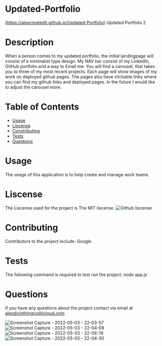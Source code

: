   # Updated-Portfolio

  (https://alexcreatedit.github.io/Updated-Portfolio) Updated Portfolio 2

 # Description 
  When a person comes to my updated portfolio, the initial landingpage will consist of a minimalist type design. 
  My NAV bar consist of my LinkedIn, GitHub portfolio and a way to Email me.
  You will find a carousel, that takes you to three of my most recent projects. 
  Each page will show images of my work on deployed github pages. 
  The pages also have clickable links where you can find my github links and deployed pages.
  In the future I would like to adjust the carousel more. 
  # Table of Contents
  * [Usage](#usage)
  * [Liscense](#liscense)
  * [Constributing](#contributing)
  * [Tests](#tests)
  * [Questions](#questions)
  # Usage
  The usage of this application is to help create and manage work teams.
  # Liscense
  The Liscense used for the project is The MIT liscense.
  ![Github liscense](http://img.shields.io/badge/liscense-MIT-blue-svg)
  # Contributing
  Contributors to the project include: Google
  # Tests
  The following command is required to test run the project: node app.js
  # Questions
  If you have any questions about the project contact via email at alexdiclothingco@icloud.com


![Screenshot Capture - 2022-05-03 - 22-03-57](https://user-images.githubusercontent.com/71272015/166621923-237ea587-f2c5-4e66-b603-b66b8de88485.png)
![Screenshot Capture - 2022-05-03 - 22-04-08](https://user-images.githubusercontent.com/71272015/166621922-c48b51ff-b94f-4442-b83e-a746cd4c2c6e.png)
![Screenshot Capture - 2022-05-03 - 22-04-19](https://user-images.githubusercontent.com/71272015/166621918-3982cd89-19b0-4b4a-819f-dc17c7e24577.png)
![Screenshot Capture - 2022-05-03 - 22-04-30](https://user-images.githubusercontent.com/71272015/166621913-a4927781-6234-4b11-851b-4a02266cd4f2.png)




